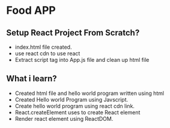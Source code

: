 # Food APP

## Setup React Project From Scratch?

- index.html file created.
- use react cdn to use react
- Extract script tag into App.js file and clean up html file

## What i learn?

- Created html file and hello world program written using html
- Created Hello world Program using Javscript.
- Create hello world program using react cdn link.
- React.createElement uses to create React element
- Render react element using ReactDOM.


